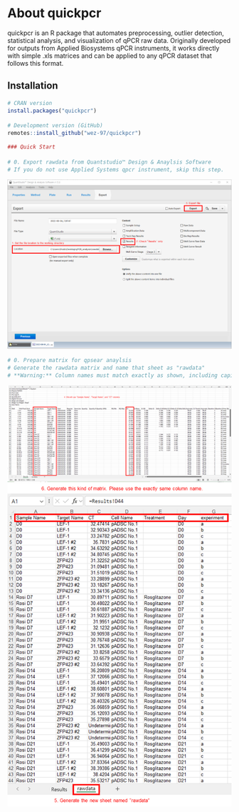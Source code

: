 # About quickpcr

quickpcr is an R package that automates preprocessing, outlier detection, statistical analysis, and visualization of qPCR raw data. Originally developed for outputs from Applied Biosystems qPCR instruments, it works directly with simple .xls matrices and can be applied to any qPCR dataset that follows this format.

## Installation

```r
# CRAN version
install.packages("quickpcr")

# Development version (GitHub)
remotes::install_github("wez-97/quickpcr")
```
```r
### Quick Start

# 0. Export rawdata from Quantstudio™ Design & Anaylsis Software 
# If you do not use Applied Systems qpcr instrument, skip this step.
```
![alt text](image.png)
```r
# 0. Prepare matrix for qpsear anaylsis 
# Generate the rawdata matrix and name that sheet as "rawdata"
# **Warning:** Column names must match exactly as shown, including capitalization and spaces.
```
![alt text](image-1.png)
![alt text](image-2.png)

